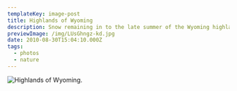 ```yaml
---
templateKey: image-post
title: Highlands of Wyoming
description: Snow remaining in to the late summer of the Wyoming highlands.
previewImage: /img/LUsGhngz-kd.jpg
date: 2010-08-30T15:04:10.000Z
tags:
  - photos
  - nature
---
```

![Highlands of Wyoming.](/img/LUsGhngz-kd.jpg)
